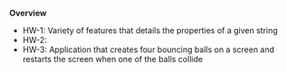**Overview**

- HW-1: Variety of features that details the properties of a given string
- HW-2: 
- HW-3: Application that creates four bouncing balls on a screen and restarts the screen when one of the balls collide
